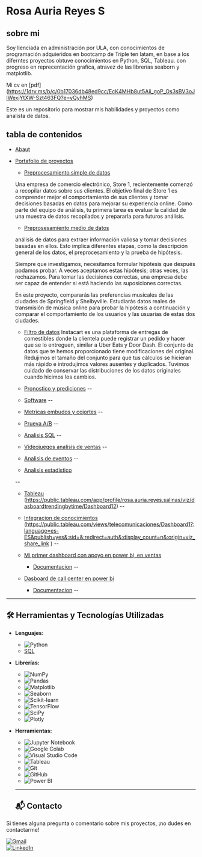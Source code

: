 # Rosa Auria Reyes S

## sobre mi

Soy lienciada en administración por ULA, con conocimientos de programación adquieridos en bootcamp de Triple ten latam, en base a los diferntes proyectos obtuve conocimientos en Python, SQL, Tableau. con progreso en reprecentación grafíca, atravez de las librerías seaborn y matplotlib.

Mi cv en [pdf] (https://1drv.ms/b/c/0b17036db48ed9cc/EcK4MHb8ut5Aii_goP_Os3sBV3oJlWexjYtXW-Szt463FQ?e=yQyhMS)

Este es un repositorío para mostrar mis habilidades y proyectos como analista de datos.

## tabla de contenidos
- [Abaut](https://github.com/Auria24/data-analisis-portafolio/blob/main/README.md)
- [Portafolio de proyectos]()

    - [Preprocesamiento simple de datos](https://github.com/Auria24/data-analisis-portafolio/tree/main/preprosesamiento-simple-ventas)
    
     Una empresa de comercio electrónico, Store 1, recientemente comenzó a recopilar datos sobre sus clientes. El objetivo final de Store 1 es comprender mejor el comportamiento de sus clientes y tomar         
       decisiones basadas en datos para mejorar su experiencia online.
       Como parte del equipo de análisis, tu primera tarea es evaluar la calidad de una muestra de datos recopilados y prepararla para futuros análisis.

    - [Preprosesamiento medio de datos](https://github.com/Auria24/data-analisis-portafolio/tree/main/preprosesamiento-medio-datos)
      
     análisis de datos para extraer información valiosa y tomar decisiones basadas en ellos. Esto implica diferentes etapas, como la descripción general de los datos, el preprocesamiento y la prueba de 
      hipótesis.

  Siempre que investigamos, necesitamos formular hipótesis que después podamos probar. A veces aceptamos estas hipótesis; otras veces, las rechazamos. Para tomar las decisiones correctas, una empresa debe ser 
  capaz de entender si está haciendo las suposiciones correctas.

   En este proyecto, compararás las preferencias musicales de las ciudades de Springfield y Shelbyville. Estudiarás datos reales de transmisión de música online para probar la hipótesis a continuación y comparar 
   el comportamiento de los usuarios y las usuarias de estas dos ciudades.

    - [Filtro de datos](https://github.com/Auria24/data-analisis-portafolio/tree/main/filtro-datos)
 Instacart es una plataforma de entregas de comestibles donde la clientela puede registrar un pedido y hacer que se lo entreguen, similar a Uber Eats y Door Dash. El conjunto de datos que te hemos proporcionado tiene modificaciones del original. Redujimos el tamaño del conjunto para que tus cálculos se hicieran más rápido e introdujimos valores ausentes y duplicados. Tuvimos cuidado de conservar las distribuciones de los datos originales cuando hicimos los cambios.
  
    - [Pronostico y prediciones](https://github.com/Auria24/data-analisis-portafolio/tree/main/pronosticos-predicciones)
    --
    - [Software](https://github.com/Auria24/data-analisis-portafolio/tree/main/software)
    --
    - [Metricas embudos y cojortes](https://github.com/Auria24/data-analisis-portafolio/tree/main/metricas-embudos-cohortes1)
    --
    - [Prueva A/B](https://github.com/Auria24/data-analisis-portafolio/tree/main/prueva-test-AB)
    --
    - [Analisis SQL](https://github.com/Auria24/data-analisis-portafolio/tree/main/analisis-SQL)
    --
    - [Videojuegos analisis de ventas](https://github.com/Auria24/data-analisis-portafolio/tree/main/videojuegos-analisis-ventas)
    --
    - [Analisis de eventos](https://github.com/Auria24/data-analisis-portafolio/tree/main/analisis_eventos)
    --
    - [Analisis estadistico](https://github.com/Auria24/data-analisis-portafolio/tree/main/analisis-estadistico)
 
    --
    - [Tableau](https://github.com/Auria24/data-analisis-portafolio/tree/main/tableau)
        (https://public.tableau.com/app/profile/rosa.auria.reyes.salinas/viz/dasboardtrendingbytime/Dashboard12)
 --


    - [Integracion de conocimientos](https://github.com/Auria24/data-analisis-portafolio/tree/main/integracion-conocimientos)
        (https://public.tableau.com/views/telecomunicaciones/Dashboard1?:language=es-ES&publish=yes&:sid=&:redirect=auth&:display_count=n&:origin=viz_share_link )
  --
    - [Mi primer dashboard con apoyo en power bi, en ventas](https://app.powerbi.com/view?r=eyJrIjoiMjM5ODViYWMtMTI3Yi00NzQ3LWJmOGItMzVmNWE3N2JmNzBhIiwidCI6IjBhNWNiMWFkLTE4MDMtNDlhMi1hNzg5LWQxMzZkYjAxMTVjYiJ9) 
       - [Documentacion](https://github.com/Auria24/data-analisis-portafolio/tree/main/power-bi)
       --
    - [Dasboard de call center en power bi](https://app.powerbi.com/view?r=eyJrIjoiNjM2MmEzYzItMTVmNC00NjFiLTkzNzgtNjNkZWNmMzM2N2E2IiwidCI6IjBhNWNiMWFkLTE4MDMtNDlhMi1hNzg5LWQxMzZkYjAxMTVjYiJ9)
       - [Documentacion](https://github.com/Auria24/data-analisis-portafolio/tree/main/power-bi)
       --

---
## 🛠️ Herramientas y Tecnologías Utilizadas

- **Lenguajes:** 
  - ![Python](https://img.shields.io/badge/Python-3776AB?style=for-the-badge&logo=python&logoColor=white)
  - [SQL](https://img.shields.io/badge/SQL-4169E1?style=for-the-badge&logo=mysql&logoColor=white) 
  
- **Librerías:**
  - ![NumPy](https://img.shields.io/badge/NumPy-013243?style=for-the-badge&logo=numpy&logoColor=white)
  - ![Pandas](https://img.shields.io/badge/Pandas-150458?style=for-the-badge&logo=pandas&logoColor=white)
  - ![Matplotlib](https://img.shields.io/badge/Matplotlib-33334A?style=for-the-badge&logo=matplotlib&logoColor=white)
  - ![Seaborn](https://img.shields.io/badge/Seaborn-5A9BD4?style=for-the-badge&logoColor=white)
  - ![Scikit-learn](https://img.shields.io/badge/Scikit--Learn-F7931E?style=for-the-badge&logo=scikit-learn&logoColor=white)
  - ![TensorFlow](https://img.shields.io/badge/TensorFlow-FF6F00?style=for-the-badge&logo=tensorflow&logoColor=white)
  - ![SciPy](https://img.shields.io/badge/SciPy-8CAAE6?style=for-the-badge&logo=scipy&logoColor=white)
  - ![Plotly](https://img.shields.io/badge/Plotly-3F4F75?style=for-the-badge&logo=plotly&logoColor=white)

- **Herramientas:**
  - ![Jupyter Notebook](https://img.shields.io/badge/Jupyter-F37626?style=for-the-badge&logo=jupyter&logoColor=white)
  - ![Google Colab](https://img.shields.io/badge/Google_Colab-F9AB00?style=for-the-badge&logo=googlecolab&logoColor=white)
  - ![Visual Studio Code](https://img.shields.io/badge/Visual_Studio_Code-0078D4?style=for-the-badge&logo=visual-studio-code&logoColor=white)
  - ![Tableau](https://img.shields.io/badge/Tableau-E97627?style=for-the-badge&logo=tableau&logoColor=white)
  - ![Git](https://img.shields.io/badge/Git-F05032?style=for-the-badge&logo=git&logoColor=white)
  - ![GitHub](https://img.shields.io/badge/GitHub-181717?style=for-the-badge&logo=github&logoColor=white)
  - ![Power BI](https://img.shields.io/badge/Power-BI-E97627?style=for-the-badge&logo=PowerBi&logoColor=white)



  ---
  ## 📬 Contacto  
Si tienes alguna pregunta o comentario sobre mis proyectos, ¡no dudes en contactarme!  

[![Gmail](https://img.shields.io/badge/Gmail-D14836?style=for-the-badge&logo=gmail&logoColor=white)](mailto:ilmasy_24_887@hotmail..com)  
[![LinkedIn](https://img.shields.io/badge/LinkedIn-0077B5?style=for-the-badge&logo=linkedin&logoColor=white)](https://www.linkedin.com/in/auria-reyes/)
